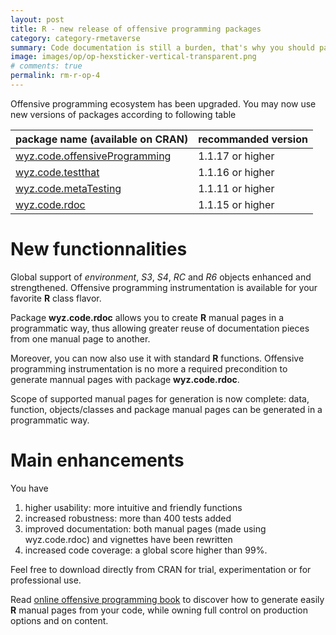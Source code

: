```yaml
---
layout: post
title: R - new release of offensive programming packages
category: category-rmetaverse
summary: Code documentation is still a burden, that's why you should pay close attention to choosing your documentation strategy ?
image: images/op/op-hexsticker-vertical-transparent.png
# comments: true
permalink: rm-r-op-4
---
```


Offensive programming ecosystem has been upgraded. You may now use new versions of packages according to following table

package name (available on CRAN)| recommanded version 
:------------------------------|:------------------
[wyz.code.offensiveProgramming](https://CRAN.R-project.org/package=wyz.code.offensiveProgramming) | 1.1.17 or higher
[wyz.code.testthat](https://CRAN.R-project.org/package=wyz.code.testthat) | 1.1.16 or higher
[wyz.code.metaTesting](https://CRAN.R-project.org/package=wyz.code.metaTesting) | 1.1.11 or higher
[wyz.code.rdoc](https://CRAN.R-project.org/package=wyz.code.rdoc) | 1.1.15 or higher

New functionnalities
====================

Global support of _environment_, _S3_, _S4_, _RC_ and _R6_ objects enhanced and strengthened. Offensive programming instrumentation is available for your favorite **R** class flavor. 

Package **wyz.code.rdoc** allows you to create **R** manual pages in a programmatic way, thus allowing greater reuse of documentation pieces from one manual page to another. 

Moreover, you can now also use it with standard **R** functions. Offensive programming instrumentation is no more a required precondition to generate mannual pages with package **wyz.code.rdoc**.

Scope of supported manual pages for generation is now complete: data, function, objects/classes and package manual pages can be generated in a programmatic way. 

Main enhancements
=================
You have

1.  higher usability: more intuitive and friendly functions
1.  increased robustness: more than 400 tests added
1.  improved documentation: both manual pages (made using wyz.code.rdoc) and vignettes have been rewritten
1.  increased code coverage: a global score higher than 99%.


Feel free to download directly from CRAN for trial, experimentation or for professional use.

Read [online offensive programming book](https://neonira.github.io/offensiveProgrammingBook_v1.2.2/generating-r-documentation.html) to discover how to generate easily **R** manual pages from your code, while owning full control on production options and on content.   




